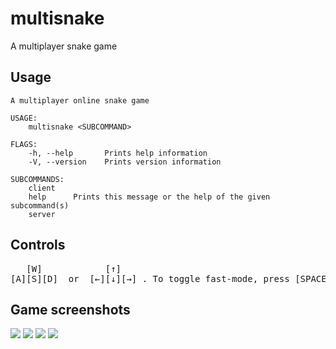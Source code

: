 # multisnake
A multiplayer snake game

## Usage

```
A multiplayer online snake game

USAGE:
    multisnake <SUBCOMMAND>

FLAGS:
    -h, --help       Prints help information
    -V, --version    Prints version information

SUBCOMMANDS:
    client    
    help      Prints this message or the help of the given subcommand(s)
    server
```

## Controls

<pre>
   [W]            [↑]   
[A][S][D]  or  [←][↓][→] . To toggle fast-mode, press [SPACE]
</pre>

## Game screenshots

![](https://i.imgur.com/b7hMPeW.png)
![](https://i.imgur.com/tQLPvbV.png)
![](https://i.imgur.com/k41bCCU.png)
![](https://i.imgur.com/UEwElc5.png)
